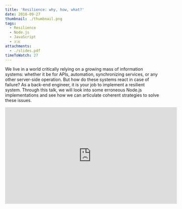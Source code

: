 ```yaml
---
title: 'Resilience: why, how, what?'
date: 2018-09-27
thumbnail: ./thumbnail.png
tags:
  - Resilience
  - Node.js
  - JavaScript
  - 🇫🇷
attachments:
  - ./slides.pdf
timeToWatch: 27
---
```


We live in a world critically relying on a growing mass of information systems: whether it be for APIs, automation, synchronizing services, or any other server-side operation. But how do these systems react in case of failure? As a back-end engineer, it is your job to implement a resilient system. Through this talk, we will look into some erroneous Node.js implementations and see how we can articulate coherent strategies to solve these issues.

<iframe width="560" height="315" src="https://www.youtube-nocookie.com/embed/szkeEneWsGM?rel=0&showinfo=0&start=3272&end=4834" frameborder="0" allow="autoplay; encrypted-media" allowfullscreen></iframe>
